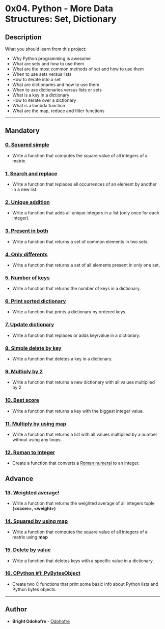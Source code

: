 # 0x04. Python - More Data Structures: Set, Dictionary

## Description

What you should learn from this project:

* Why Python programming is awesome
* What are sets and how to use them
* What are the most common methods of set and how to use them
* When to use sets versus lists
* How to iterate into a set
* What are dictionaries and how to use them
* When to use dictionaries versus lists or sets
* What is a key in a dictionary
* How to iterate over a dictionary
* What is a lambda function
* What are the map, reduce and filter functions

---

## Mandatory

### [0. Squared simple](./0-square_matrix_simple.py)

* Write a function that computes the square value of all integers of a matrix.

### [1. Search and replace](./1-search_replace.py)

* Write a function that replaces all occurrences of an element by another in a new list.

### [2. Unique addition](./2-uniq_add.py)

* Write a function that adds all unique integers in a list (only once for each integer).

### [3. Present in both](./3-common_elements.py)

* Write a function that returns a set of common elements in two sets.

### [4. Only differents](./4-only_diff_elements.py)

* Write a function that returns a set of all elements present in only one set.

### [5. Number of keys](./5-number_keys.py)

* Write a function that returns the number of keys in a dictionary.

### [6. Print sorted dictionary](./6-print_sorted_dictionary.py)

* Write a function that prints a dictionary by ordered keys.

### [7. Update dictionary](./7-update_dictionary.py)

* Write a function that replaces or adds key/value in a dictionary.

### [8. Simple delete by key](./8-simple_delete.py)

* Write a function that deletes a key in a dictionary.

### [9. Multiply by 2](./9-multiply_by_2.py)

* Write a function that returns a new dictionary with all values multiplied by 2

### [10. Best score](./10-best_score.py)

* Write a function that returns a key with the biggest integer value.

### [11. Multiply by using map](./11-multiply_list_map.py)

* Write a function that returns a list with all values multiplied by a number without using any loops.

### [12. Roman to Integer](./12-roman_to_int.py)

* Create a function that converts a [Roman numeral](https://en.wikipedia.org/wiki/Roman_numerals) to an integer.

## Advance

### [13. Weighted average!](./100-weight_average.py)

* Write a function that returns the weighted average of all integers tuple **(\<score>, \<weight>)**

### [14. Squared by using map](./101-square_matrix_map.py)

* Write a function that computes the square value of all integers of a matrix using **map**

### [15. Delete by value](./102-complex_delete.py)

* Write a function that deletes keys with a specific value in a dictionary.

### [16. CPython #1: PyBytesObject](./103-python.c)

* Create two C functions that print some basic info about Python lists and Python bytes objects.

---

## Author

* **Bright Odohofre** - [Odohofre](https://github.com/Odohofre)
